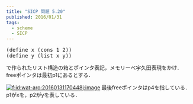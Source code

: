 ```yaml
---
title: "SICP 問題 5.20"
published: 2016/01/31
tags:
  - scheme
  - SICP
---
```



<pre class="code lang-scheme" data-lang="scheme" data-unlink><span class="synSpecial">(</span><span class="synStatement">define</span> x <span class="synSpecial">(</span><span class="synIdentifier">cons</span> <span class="synConstant">1</span> <span class="synConstant">2</span><span class="synSpecial">))</span>
<span class="synSpecial">(</span><span class="synStatement">define</span> y <span class="synSpecial">(</span><span class="synIdentifier">list</span> x y<span class="synSpecial">))</span>
</pre>


<p>で作られたリスト構造の箱とポインタ表記，メモリーべ宇久田表現をかけ．<br/>
freeポインタは最初p1にあるとする．</p>

<p><span itemscope itemtype="http://schema.org/Photograph"><a href="http://f.hatena.ne.jp/wat-aro/20160131170448" class="hatena-fotolife" itemprop="url"><img src="http://cdn-ak.f.st-hatena.com/images/fotolife/w/wat-aro/20160131/20160131170448.jpg" alt="f:id:wat-aro:20160131170448j:image" title="f:id:wat-aro:20160131170448j:image" class="hatena-fotolife" itemprop="image"></a></span>
最後freeポインタはp4を指している．<br/>
p1がxを，p2がyを表している．</p>

